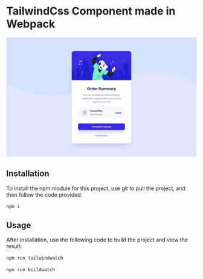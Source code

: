 # TailwindCss Component made in Webpack

![preview](https://github.com/Sadegh-AT/component-with-webpack-tailwindcss/blob/master/preview.jpg)

## Installation

To install the npm module for this project, use git to pull the project, and then follow the code provided:

```bash
npm i
```

## Usage

After installation, use the following code to build the project and view the result:

```bash
npm run tailwindwatch
```
```bash
npm run buildwatch
```

